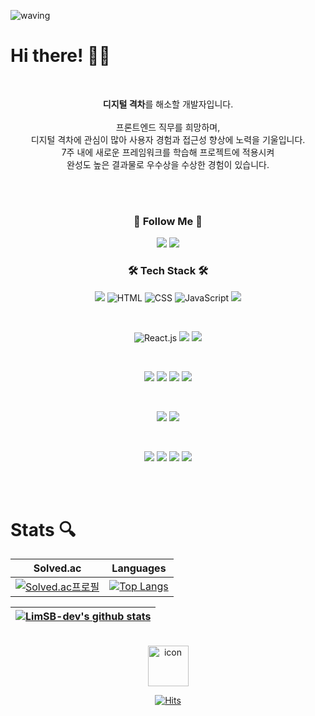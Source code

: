 ![waving](https://capsule-render.vercel.app/api?type=waving&height=200&text=Hi,%20I'm%20YeJi!&fontAlign=80&fontAlignY=40&color=gradient)
# Hi there! 👋🏻

<br />
<p align="center">
<span>
<b>디지털 격차</b>를 해소할 개발자입니다.
</span>
<br />
<br />
<span>
프론트엔드 직무를 희망하며, 
<br />
디지털 격차에 관심이 많아 사용자 경험과 접근성 향상에 노력을 기울입니다.
<br />
7주 내에 새로운 프레임워크를 학습해 프로젝트에 적용시켜 
<br />
완성도 높은 결과물로 우수상을 수상한 경험이 있습니다. 
</p>
<br />
<br />

  <h3 align="center"> 🚀 Follow Me 🚀 </h3>
    <p align="center">
    <a href="https://yeahzzz.tistory.com/"><img src="https://img.shields.io/badge/Tstory-000000?style=for-the-badge&logo=TVtime&logoColor=white"/></a>
    <a href="https://few-sociology-01b.notion.site/b2a044fc008b4c16ad5b59945fdb76ce"><img src="https://img.shields.io/badge/about.me-00A98F?style=for-the-badge&logo=aboutdotme&logoColor=black"/></a>
    </p>
    
  
<h3 align="center"> 🛠️ Tech Stack 🛠️ </h3> 
<div>   
  <p align="center">
  <img src="https://img.shields.io/badge/java-007396?style=for-the-badge&logo=java&logoColor=white"> 
  <img src="https://img.shields.io/badge/html5-E34F26?style=for-the-badge&logo=html5&logoColor=white" alt="HTML"> 
  <img src="https://img.shields.io/badge/css-1572B6?style=for-the-badge&logo=css3&logoColor=white" alt="CSS"> 
  <img src="https://img.shields.io/badge/javascript-F7DF1E?style=for-the-badge&logo=javascript&logoColor=black" alt="JavaScript">
  <img src="https://img.shields.io/badge/typescript-3178C6?style=for-the-badge&logo=typescript&logoColor=white">
  </p>
  <br />
  <p align="center">
  <img src="https://img.shields.io/badge/react-%2320232a.svg?style=for-the-badge&logo=react&logoColor=%2361DAFB" alt="React.js">
  <img src="https://img.shields.io/badge/next.js-000000?style=for-the-badge&logo=nextdotjs&logoColor=white">
  <img src="https://img.shields.io/badge/vue.js-4FC08D?style=for-the-badge&logo=vue.js&logoColor=white"> 
  </p>
  <br />
  <p align="center">
  <img src="https://img.shields.io/badge/reactquery-FF4154?style=for-the-badge&logo=reactquery&logoColor=white">
  <img src="https://img.shields.io/badge/redux-764ABC?style=for-the-badge&logo=redux&logoColor=white">
  <img src="https://img.shields.io/badge/three.js-000000?style=for-the-badge&logo=threedotjs&logoColor=white">
  <img src="https://img.shields.io/badge/node.js-339933?style=for-the-badge&logo=nodedotjs&logoColor=white">
  </p>
  <br />
  <p align="center">
  <img src="https://img.shields.io/badge/mysql-4479A1?style=for-the-badge&logo=mysql&logoColor=white">
  <img src="https://img.shields.io/badge/spring-6DB33F?style=for-the-badge&logo=spring&logoColor=white"> 
  </p>
  <br />
  <p align="center">
  <img src="https://img.shields.io/badge/jira-0052CC?style=for-the-badge&logo=jira&logoColor=white">
  <img src="https://img.shields.io/badge/notion-000000?style=for-the-badge&logo=notion&logoColor=white">
  <img src="https://img.shields.io/badge/gitlab-FC6D26?style=for-the-badge&logo=gitlab&logoColor=white">
  <img src="https://img.shields.io/badge/github-181717?style=for-the-badge&logo=github&logoColor=white">
  </p>
  <br />
  
  
</div>
<br>

# Stats 🔍
<div align="center">

|                                                       Solved.ac                                                        |                                                             Languages                                                              |
| :--------------------------------------------------------------------------------------------------------------------: | :--------------------------------------------------------------------------------------------------------------------------------: |
| [![Solved.ac프로필](http://mazassumnida.wtf/api/v2/generate_badge?boj=syg9272)](https://solved.ac/profile/syg9272) | [![Top Langs](https://github-readme-stats.vercel.app/api/top-langs/?username=syg9272)](https://github.com/syg9272/github-readme-stats) |

| [![LimSB-dev's github stats](https://github-readme-stats.vercel.app/api?username=syg9272&show_icons=true&theme=prussian)](https://github.com/anuraghazra/github-readme-stats) |
| :-----------------------------------------------------------------------------------------------------------------------: |

</div>
<br>
<div align="center">

<img src="https://techstack-generator.vercel.app/github-icon.svg" alt="icon" width="65" height="65" />

[![Hits](https://hits.seeyoufarm.com/api/count/incr/badge.svg?url=https%3A%2F%2Fgithub.com%2Fsyg9272&count_bg=%23344765&title_bg=%23102040&icon=&icon_color=%23344765&title=hits&edge_flat=false)](https://hits.seeyoufarm.com)

</div>
